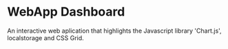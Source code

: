 # WebApp Dashboard
 An interactive web aplication that highlights the Javascript library 'Chart.js', localstorage and CSS Grid.
